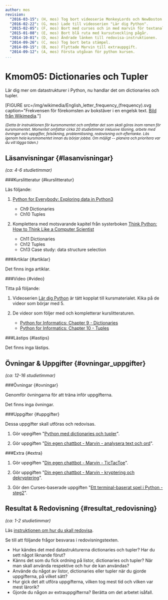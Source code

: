 ```yaml
---
author: mos
revision:
  "2016-03-15": (H, mos) Tog bort videoserie MonkeyLords och NewBoston.
  "2016-02-22": (G, mos) Lade till videoserien "Lär dig Python".
  "2015-02-05": (F, mos) Bort med curses och in med marvin för textanalys och tic-tac-toe.
  "2015-01-08": (E, mos) Bort blå ruta med kursutveckling pågår.
  "2014-10-01": (D, mos) Ändrade länken till redovisa-instruktionen.
  "2014-09-26": (C, mos) Tog bort beta stämpel.
  "2014-09-15": (B, mos) Flyttade Marvin till extrauppgift.
  "2014-09-12": (A, mos) Första utgåvan för python kursen.
...
```

Kmom05: Dictionaries och Tupler
==================================

Lär dig mer om datastrukturer i Python, nu handlar det om dictionaries och tupler.


[FIGURE src=/img/wikimedia/English_letter_frequency_(frequency).svg caption="Frekvensen för förekomsten av bokstäver i en engelsk text. [Bild från Wikimedia](https://en.wikipedia.org/wiki/Letter_frequency#mediaviewer/File:English_letter_frequency_(frequency).svg)."]

<small>*(Detta är instruktionen för kursmomentet och omfattar det som skall göras inom ramen för kursmomentet. Momentet omfattar cirka 20 studietimmar inklusive läsning, arbete med övningar och uppgifter, felsökning, problemlösning, redovisning och eftertanke. Läs igenom hela kursmomentet innan du börjar jobba. Om möjligt -- planera och prioritera var du vill lägga tiden.)*</small>



Läsanvisningar  {#lasanvisningar}
---------------------------------

*(ca: 4-6 studietimmar)*


###Kurslitteratur  {#kurslitteratur}

Läs följande:

1. [Python for Everybody: Exploring data in Python3](kunskap/boken-python-for-everybody-exploring-data-using-python3) 
    * Ch9 Dictionaries
    * Ch10 Tuples


2. Komplettera med motsvarande kapitel från systerboken [Think Python: How to Think Like a Computer Scientist](kunskap/boken-think-python-how-to-think-like-a-computer-scientist) 
    * Ch11 Dictionaries
    * Ch12 Tuples
    * Ch13 Case study: data structure selection



###Artiklar {#artiklar}

Det finns inga artiklar.



###Video  {#video}

Titta på följande:

1. Videoserien [Lär dig Python](https://www.youtube.com/playlist?list=PLKtP9l5q3ce93pTlN_dnDpsTwGLCXJEpd) är tätt kopplat till kursmaterialet. Kika på de videor som börjar med 5.

2. De videor som följer med och kompletterar kurslitteraturen.

    * [Python for Informatics: Chapter 9 - Dictionaries](https://www.youtube.com/watch?v=FS-WZWUlPlM)
    * [Python for Informatics: Chapter 10 - Tuples](https://www.youtube.com/watch?v=odIMpHInDbA)



###Lästips {#lastips}

Det finns inga lästips.



Övningar & Uppgifter  {#ovningar_uppgifter}
-------------------------------------------

*(ca: 12-16 studietimmar)*


###Övningar {#ovningar}

Genomför övningarna för att träna inför uppgifterna.

Det finns inga övningar.



###Uppgifter {#uppgifter}

Dessa uppgifter skall utföras och redovisas.

1. Gör uppgiften "[Python med dictionaries och tupler](uppgift/python-med-dictionaries-och-tupler)".

1. Gör uppgiften "[Din egen chattbot - Marvin - analysera text och ord](uppgift/din-egen-chattbot-marvin-analysera-text-och-ord)".



###Extra {#extra}

1. Gör uppgiften "[Din egen chattbot - Marvin - TicTacToe](uppgift/din-egen-chattbot-marvin-tictactoe)".

1. Gör uppgiften "[Din egen chattbot - Marvin - kryptering och dekryptering](uppgift/din-egen-chattbot-marvin-steg-4)".

1. Gör den Curses-baserade uppgiften "[Ett terminal-baserat spel i Python - steg2](uppgift/ett-terminal-baserat-spel-i-python-steg2)". 



Resultat & Redovisning  {#resultat_redovisning}
-----------------------------------------------

*(ca: 1-2 studietimmar)*

Läs [instruktionen om hur du skall redovisa](python/redovisa).

Se till att följande frågor besvaras i redovisningstexten.

* Hur kändes det med datastrukturerna dictionaries och tupler? Har du sett något liknande förut?
* Känns det som du fick ordning på listor, dictionaries och tupler? När man skall använda respektive och hur de kan användas?
* Använde du något av listor, dictionaries eller tupler när du gjorde uppgifterna, på vilket sätt?
* Hur gick det att utföra uppgifterna, vilken tog mest tid och vilken var mest lärorik?
* Gjorde du någon av extrauppgifterna? Berätta om det arbetet isåfall.




